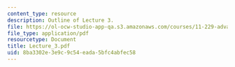 ```yaml
---
content_type: resource
description: Outline of Lecture 3.
file: https://ol-ocw-studio-app-qa.s3.amazonaws.com/courses/11-229-advanced-writing-seminar-spring-2004/8ba3302e3e9c9c54eada5bfc4abfec58_Lecture_3.pdf
file_type: application/pdf
resourcetype: Document
title: Lecture_3.pdf
uid: 8ba3302e-3e9c-9c54-eada-5bfc4abfec58
---
```

